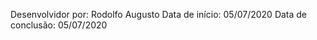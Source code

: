 <!-- Site Clone do NetFlix -->
Desenvolvidor por: Rodolfo Augusto
Data de início: 05/07/2020
Data de conclusão: 05/07/2020
